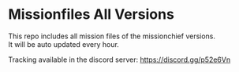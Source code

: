 # Missionfiles All Versions

This repo includes all mission files of the missionchief versions.  
It will be auto updated every hour.  

Tracking available in the discord server: <https://discord.gg/p52e6Vn>
